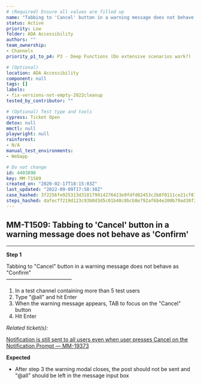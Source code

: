 ```yaml
---
# (Required) Ensure all values are filled up
name: "Tabbing to 'Cancel' button in a warning message does not behave as 'Confirm'"
status: Active
priority: Low
folder: ADA Accessibility
authors: ""
team_ownership: 
- Channels
priority_p1_to_p4: P3 - Deep Functions (Do extensive scenarios work?)

# (Optional)
location: ADA Accessibility
component: null
tags: []
labels: 
- fix-versions-not-empty-2022cleanup
tested_by_contributor: ""

# (Optional) Test type and tools
cypress: Ticket Open
detox: null
mmctl: null
playwright: null
rainforest: 
- N/A
manual_test_environments: 
- Webapp

# Do not change
id: 4403898
key: MM-T1509
created_on: "2020-02-17T18:15:03Z"
last_updated: "2022-09-09T17:58:30Z"
case_hashed: 3f2256fe925313d310179914276423e9fdfd82453c2b8f0111ce21cf879759e5e4ae3eb0cd19ccd5f19bb1a66e4b8284
steps_hashed: dafecff219d123c93b0d3d5c01b48c8bcb8e792af6b4e200b79ad38f292c9889651e79dd99049112823c5c3a90527106
---
```


<!-- (Auto-generated) Based on frontmatter's "key" and "name" -->

## MM-T1509: Tabbing to 'Cancel' button in a warning message does not behave as 'Confirm'

---

**Step 1**

Tabbing to "Cancel" button in a warning message does not behave as "Confirm"\
–––––––––––––––––––––––––

1. In a test channel containing more than 5 test users
2. Type "@all" and hit Enter
3. When the warning message appears, TAB to focus on the "Cancel" button
4. Hit Enter

_Related ticket(s):_

[Notification is still sent to all users even when user presses Cancel on the Notification Prompt — MM-19373](https://mattermost.atlassian.net/browse/MM-19373)

**Expected**

- After step 3 the warning modal closes, the post should not be sent and "@all" should be left in the message input box
